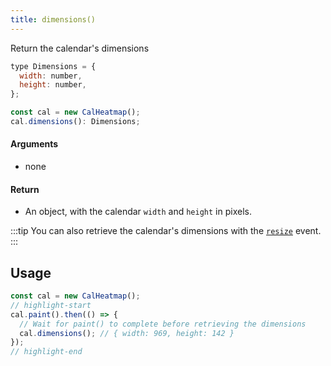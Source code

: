 ```yaml
---
title: dimensions()
---
```


Return the calendar's dimensions

```js
type Dimensions = {
  width: number,
  height: number,
};

const cal = new CalHeatmap();
cal.dimensions(): Dimensions;
```

#### Arguments

- none

#### Return

- An object, with the calendar `width` and `height` in pixels.

:::tip
You can also retrieve the calendar's dimensions with the [`resize`](/events.md#resize) event.
:::

## Usage

```js
const cal = new CalHeatmap();
// highlight-start
cal.paint().then(() => {
  // Wait for paint() to complete before retrieving the dimensions
  cal.dimensions(); // { width: 969, height: 142 }
});
// highlight-end
```
